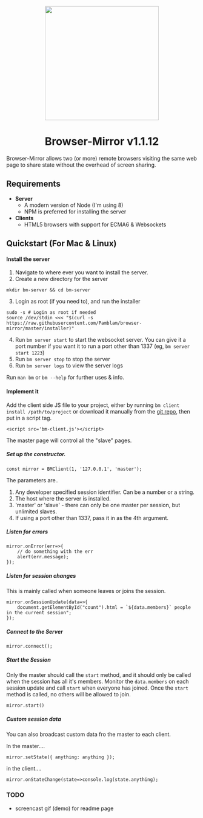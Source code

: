 



<p align="center">
<img src="https://i.imgur.com/R2966La.png" height="300">
<h1 align="center">Browser-Mirror v1.1.12</h1>
</p>

Browser-Mirror allows two (or more) remote browsers visiting the same web page to share state without the overhead of screen sharing.

## Requirements

 - **Server**
    - A modern version of Node (I'm using 8)
    - NPM is preferred for installing the server
  - **Clients**
    - HTML5 browsers with support for ECMA6 & Websockets 

## Quickstart (For Mac & Linux)

#### Install the server

 1) Navigate to where ever you want to install the server.
 2) Create a new directory for the server 
```
mkdir bm-server && cd bm-server
```
 3) Login as root (if you need to), and run the installer 
```
sudo -s # Login as root if needed
source /dev/stdin <<< "$(curl -s https://raw.githubusercontent.com/Pamblam/browser-mirror/master/installer)"
```
 4) Run `bm server start` to start the websocket server. You can give it a port number if you want it to run a port other than 1337 (eg, `bm server start 1223`)
 5) Run `bm server stop` to stop the server
 6) Run `bm server logs` to view the server logs
 
 Run `man bm` or `bm --help` for further uses & info.
 
#### Implement it
  
 Add the client side JS file to your project, either by running `bm client install /path/to/project` or download it manually from the [git repo](https://raw.githubusercontent.com/Pamblam/browser-mirror/master/bm-client.js), then put in a script tag.

    <script src='bm-client.js'></script>

The master page will control all the "slave" pages.

##### Set up the constructor.

    const mirror = BMClient(1, '127.0.0.1', 'master'); 

The parameters are..

 1. Any developer specified session identifier. Can be a number or a string.
 2. The host where the server is installed.
 3. 'master' or 'slave' - there can only be one master per session, but unlimited slaves.
 4. If using a port other than 1337, pass it in as the 4th argument.

##### Listen for errors

    mirror.onError(err=>{ 
        // do something with the err
        alert(err.message);
    }); 
    
##### Listen for session changes

This is mainly called when someone leaves or joins the session.

    mirror.onSessionUpdate(data=>{
        document.getElementById("count").html = `${data.members}` people in the current session";
    });

##### Connect to the Server

    mirror.connect();

##### Start the Session

Only the master should call the `start` method, and it should only be called when the session has all it's members. Monitor the `data.members` on each session update and call `start` when everyone has joined. Once the `start` method is called, no others will be allowed to join.

    mirror.start()

##### Custom session data

You can also broadcast custom data fro the master to each client.

In the master....

    mirror.setState({ anything: anything });

in the client....

    mirror.onStateChange(state=>console.log(state.anything);

### TODO

 - screencast gif (demo) for readme page
